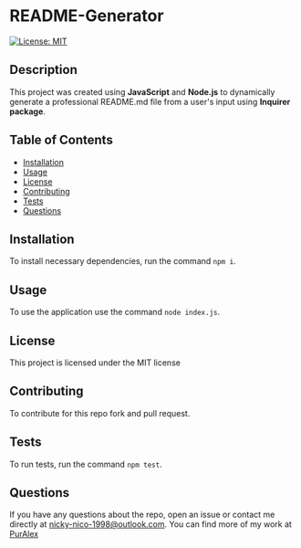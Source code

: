 # README-Generator
[![License: MIT](https://img.shields.io/badge/License-MIT-yellow.svg)](https://opensource.org/licenses/MIT)

  ## Description
  This project was created using **JavaScript** and **Node.js** to dynamically generate a professional README.md file from a user's input using **Inquirer package**. 

  ## Table of Contents
  * [Installation](#installation)
  * [Usage](#usage)
  * [License](#license)
  * [Contributing](#contributing)
  * [Tests](#tests)
  * [Questions](#questions)

  ## Installation
  To install necessary dependencies, run the command `npm i`.

  ## Usage
  To use the application use the command `node index.js`.

  ## License 
  
  This project is licensed under the MIT license

  ## Contributing
  To contribute for this repo fork and pull request.

  ## Tests
  To run tests, run the command `npm test`.

  ## Questions
  
  If you have any questions about the repo, open an issue or contact me directly 
  at nicky-nico-1998@outlook.com. You can find more of my work at [PurAlex](https://github.com/PurAlex)

